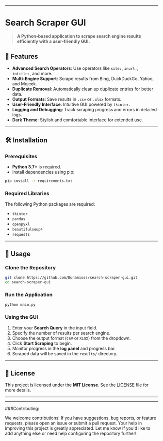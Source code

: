 
---

# Search Scraper GUI

> **A Python-based application to scrape search engine results efficiently with a user-friendly GUI.**

## 🚀 Features

- **Advanced Search Operators**: Use operators like `site:`, `inurl:`, `intitle:`, and more.
- **Multi-Engine Support**: Scrape results from Bing, DuckDuckGo, Yahoo, and Mojeek.
- **Duplicate Removal**: Automatically clean up duplicate entries for better data.
- **Output Formats**: Save results in `.csv` or `.xlsx` formats.
- **User-Friendly Interface**: Intuitive GUI powered by `tkinter`.
- **Logging and Debugging**: Track scraping progress and errors in detailed logs.
- **Dark Theme**: Stylish and comfortable interface for extended use.

---

## 🛠️ Installation

### Prerequisites

- **Python 3.7+** is required.  
- Install dependencies using pip:

```bash
pip install -r requirements.txt
```

### Required Libraries
The following Python packages are required:
- `tkinter`
- `pandas`
- `openpyxl`
- `beautifulsoup4`
- `requests`

---

## 🚦 Usage

### Clone the Repository
```bash
git clone https://github.com/Dunamisss/search-scraper-gui.git
cd search-scraper-gui
```

### Run the Application
```bash
python main.py
```

### Using the GUI
1. Enter your **Search Query** in the input field.
2. Specify the number of results per search engine.
3. Choose the output format (`CSV` or `XLSX`) from the dropdown.
4. Click **Start Scraping** to begin.
5. Monitor progress in the **log panel** and progress bar.
6. Scraped data will be saved in the `results/` directory.

---

## 📜 License

This project is licensed under the **MIT License**. See the [LICENSE](LICENSE) file for more details.

---



---

###Contributing:

We welcome contributions!  If you have suggestions, bug reports, or feature requests, please open an issue or submit a pull request.  Your help in improving this project is greatly appreciated.
Let me know if you'd like to add anything else or need help configuring the repository further!


